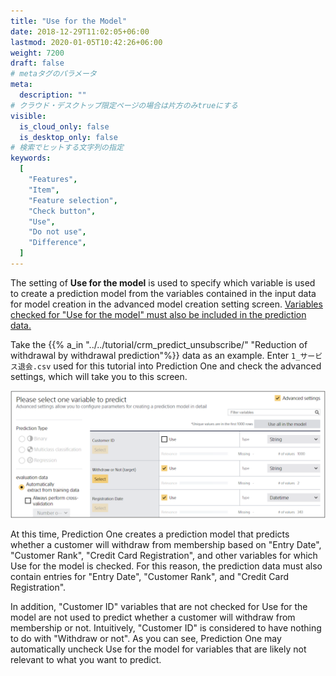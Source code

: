 ```yaml
---
title: "Use for the Model"
date: 2018-12-29T11:02:05+06:00
lastmod: 2020-01-05T10:42:26+06:00
weight: 7200
draft: false
# metaタグのパラメータ
meta:
  description: ""
# クラウド・デスクトップ限定ページの場合は片方のみtrueにする
visible:
  is_cloud_only: false
  is_desktop_only: false
# 検索でヒットする文字列の指定
keywords:
  [
    "Features",
    "Item",
    "Feature selection",
    "Check button",
    "Use",
    "Do not use",
    "Difference",
  ]
---
```


The setting of **Use for the model** is used to specify which variable is used to create a prediction model from the variables contained in the input data for model creation in the advanced model creation setting screen.
<u>Variables checked for "Use for the model" must also be included in the prediction data.</u>

Take the {{% a_in "../../tutorial/crm_predict_unsubscribe/" "Reduction of withdrawal by withdrawal prediction"%}} data as an example.
Enter `1_サービス退会.csv` used for this tutorial into Prediction One and check the advanced settings, 
which will take you to this screen.

![](../img_en/t_slide10.png)

At this time, Prediction One creates a prediction model that predicts whether a customer will withdraw from membership based on "Entry Date", "Customer Rank", "Credit Card Registration", and other variables for which Use for the model is checked.
For this reason, the prediction data must also contain entries for "Entry Date", "Customer Rank", and "Credit Card Registration".

In addition, "Customer ID" variables that are not checked for Use for the model are not used to predict whether a customer will withdraw from membership or not.
Intuitively, "Customer ID" is considered to have nothing to do with "Withdraw or not". As you can see, Prediction One may automatically uncheck Use for the model for variables that are likely not relevant to what you want to predict.

